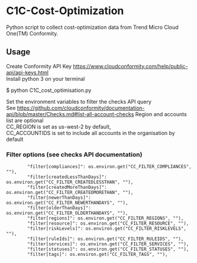 # C1C-Cost-Optimization

Python script to collect cost-optimization data from Trend Micro Cloud One(TM) Conformity.

## Usage
Create Conformity API Key https://www.cloudconformity.com/help/public-api/api-keys.html  
Install python 3 on your terminal

  $ python C1C_cost_optimisation.py

Set the environment variables to filter the checks API query  
See https://github.com/cloudconformity/documentation-api/blob/master/Checks.md#list-all-account-checks 
Region and accounts list are optional  
CC_REGION is set as us-west-2 by default,  
CC_ACCOUNTIDS is set to include all accounts in the organisation by default

### Filter options (see checks API documentation)

            "filter[compliances]": os.environ.get("CC_FILTER_COMPLIANCES", ""),
            "filter[createdLessThanDays]": os.environ.get("CC_FILTER_CREATEDLESSTHAN", ""),
            "filter[createdMoreThanDays]": os.environ.get("CC_FILTER_CREATEDMORETHAN", ""),
            "filter[newerThanDays]": os.environ.get("CC_FILTER_NEWERTHANDAYS", ""),
            "filter[olderThanDays]": os.environ.get("CC_FILTER_OLDERTHANDAYS", ""),
            "filter[regions]": os.environ.get("CC_FILTER_REGIONS", ""),
            "filter[resource]": os.environ.get("CC_FILTER_RESOURCE", ""),
            "filter[riskLevels]": os.environ.get("CC_FILTER_RISKLEVELS", ""),
            "filter[ruleIds]": os.environ.get("CC_FILTER_RULEIDS", ""),
            "filter[services]": os.environ.get("CC_FILTER_SERVICES", ""),
            "filter[statuses]": os.environ.get("CC_FILTER_STATUSES", ""),
            "filter[tags]": os.environ.get("CC_FILTER_TAGS", ""),
